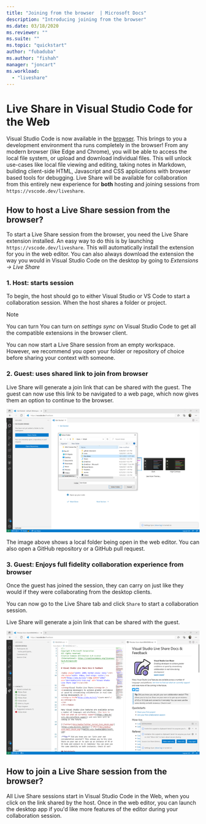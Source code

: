 ```yaml
---
title: "Joining from the browser  | Microsoft Docs"
description: "Introducing joining from the browser"
ms.date: 03/18/2020
ms.reviewer: ""
ms.suite: ""
ms.topic: "quickstart"
author: "fubaduba"
ms.author: "fishah"
manager: "joncart"
ms.workload: 
  - "liveshare"
---
```



<!--
Copyright &copy; Microsoft Corporation
All rights reserved.
Creative Commons Attribution 4.0 License (International): https://creativecommons.org/licenses/by/4.0/legalcode
-->

# Live Share in Visual Studio Code for the Web

Visual Studio Code is now available in the [browser](https://vscode.dev). This brings to you a development environment tha runs completely in the browser!
From any modern browser (like Edge and Chrome), you will be able to access the local file system, or upload and download individual files. This will unlock use-cases like local file viewing and editing, taking notes in Markdown, building client-side HTML, Javascript and CSS applications with browser based tools for debugging.
Live Share will be available for collaboration from this entirely new experience for **both** hosting and joining sessions from `https://vscode.dev/liveshare`.



## How to host a Live Share session from the browser?

To start a Live Share session from the browser, you need the Live Share extension installed. An easy way to do this is by launching `https://vscode.dev/liveshare`. This will automatically install the extension for you in the web editor. You can also always download the extension the way you would in Visual Studio Code on the desktop by going to *Extensions -> Live Share*

### 1. Host: starts session

To begin, the host should go to either Visual Studio or VS Code to start a collaboration session. When the host shares a folder or project.


> [!NOTE]
> You can turn You can turn on *settings sync* on Visual Studio Code to get all the compatible extensions in the browser client.


You can now start a Live Share session from an empty workspace. However, we recommend you open your folder or repository of choice before sharing your context with someone. 

### 2. Guest: uses shared link to join from browser

Live Share will generate a join link that can be shared with the guest. The guest can now use this link to be navigated to a web page, which now gives them an option to continue to the browser.


![Screenshot of opening folder in web editor](../media/vscode-web-open-folder.png)

The image above shows a local folder being open in the web editor. You can also open a GitHub repository or a GitHub pull request.

### 3. Guest: Enjoys full fidelity collaboration experience from browser

Once the guest has joined the session, they can carry on just like they would if they were collaborating from the desktop clients.


You can now go to the Live Share tab and click `Share` to start a collaboration session.

Live Share will generate a join link that can be shared with the guest.

![Screenshot of Live Share session join link generated](../media/vscode-web-join-link.png)


## How to join a Live Share session from the browser?

All Live Share sessions start in Visual Studio Code in the Web, when you click on the link shared by the host. Once in the web editor, you can launch the desktop app if you'd like more features of the editor during your collaboration session.

<!---
# Frequently asked questions 

##### 1. Is there an environment running in the background, that is hosting my session in the browser?
When you join a Live Share session from the browser, there is no new environment spun up. It is a serverless service. 
##### 2. Do I have to pay for the service of joining from the browser?
Joining from the browser is free, much like all of Live Share.

##### 3. How is this different from Visual Studio Online?
When you join from the browser, you only access the VS Code client from the browser during the session. Once the session ends, all the files and folders along with editor capabilities will close. To use an editor in the browser, backed with your own environment to edit your own files, you must use [Visual Studio Online.](aka.ms/vso)

##### 4. Does this work for all browsers?
Yes. This works on all browsers. 
##### 5. Is there a VS client that I can use in the browser?
We do not have this available yet. 

# Feedback and issues 
This is a preview feature, and we hope to get user feedback to improve the experience. Please fill out any feedback or issues you see on our GitHub repo [here.](https://github.com/MicrosoftDocs/live-share/issues/new?template=bug_report.md)

--->
